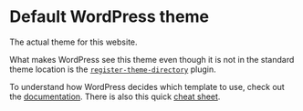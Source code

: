 # Default WordPress theme

The actual theme for this website.

What makes WordPress see this theme even though it is not in the standard theme
location is the
[`register-theme-directory`](../public/wp-content/mu-plugins/register-theme-directory.php)
plugin.

To understand how WordPress decides which template to use, check out the
[documentation](https://developer.wordpress.org/themes/basics/template-hierarchy/).
There is also this quick
[cheat sheet](https://developer.wordpress.org/files/2014/10/Screenshot-2019-01-23-00.20.04.png).
